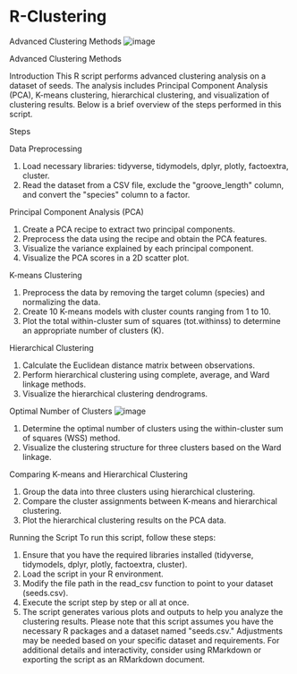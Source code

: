 # R-Clustering
Advanced Clustering Methods 
![image](https://github.com/stevengash/R-Clustering/assets/99188129/59f8b907-f576-47e7-ba17-a617a28cf4c8)

Advanced Clustering Methods

Introduction
This R script performs advanced clustering analysis on a dataset of seeds. The analysis includes Principal Component Analysis (PCA), K-means clustering, hierarchical clustering, and visualization of clustering results. Below is a brief overview of the steps performed in this script.

Steps

Data Preprocessing
1.	Load necessary libraries: tidyverse, tidymodels, dplyr, plotly, factoextra, cluster.
2.	Read the dataset from a CSV file, exclude the "groove_length" column, and convert the "species" column to a factor.

Principal Component Analysis (PCA)
1.	Create a PCA recipe to extract two principal components.
2.	Preprocess the data using the recipe and obtain the PCA features.
3.	Visualize the variance explained by each principal component.
4.	Visualize the PCA scores in a 2D scatter plot.

K-means Clustering
1.	Preprocess the data by removing the target column (species) and normalizing the data.
2.	Create 10 K-means models with cluster counts ranging from 1 to 10.
3.	Plot the total within-cluster sum of squares (tot.withinss) to determine an appropriate number of clusters (K).

Hierarchical Clustering
1.	Calculate the Euclidean distance matrix between observations.
2.	Perform hierarchical clustering using complete, average, and Ward linkage methods.
3.	Visualize the hierarchical clustering dendrograms.

Optimal Number of Clusters
![image](https://github.com/stevengash/R-Clustering/assets/99188129/c31fa8f9-7915-4bce-a0e2-3fdaad7a9fad)
1.	Determine the optimal number of clusters using the within-cluster sum of squares (WSS) method.
2.	Visualize the clustering structure for three clusters based on the Ward linkage.
 
Comparing K-means and Hierarchical Clustering
1.	Group the data into three clusters using hierarchical clustering.
2.	Compare the cluster assignments between K-means and hierarchical clustering.
3.	Plot the hierarchical clustering results on the PCA data.

Running the Script
To run this script, follow these steps:
1.	Ensure that you have the required libraries installed (tidyverse, tidymodels, dplyr, plotly, factoextra, cluster).
2.	Load the script in your R environment.
3.	Modify the file path in the read_csv function to point to your dataset (seeds.csv).
4.	Execute the script step by step or all at once.
5.	The script generates various plots and outputs to help you analyze the clustering results.
Please note that this script assumes you have the necessary R packages and a dataset named "seeds.csv." Adjustments may be needed based on your specific dataset and requirements.
For additional details and interactivity, consider using RMarkdown or exporting the script as an RMarkdown document.
